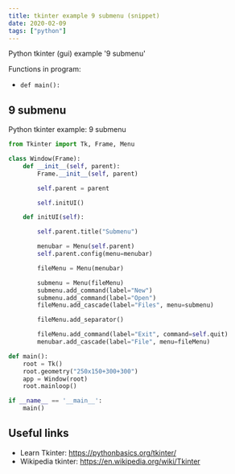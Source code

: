 ```yaml
---
title: tkinter example 9 submenu (snippet)
date: 2020-02-09
tags: ["python"]
---
```

Python tkinter (gui) example '9 submenu'

Functions in program: 
* `def main():`

## 9 submenu

Python tkinter example: 9 submenu

```python
from Tkinter import Tk, Frame, Menu

class Window(Frame):
    def __init__(self, parent):
        Frame.__init__(self, parent)

        self.parent = parent

        self.initUI()

    def initUI(self):

        self.parent.title("Submenu")

        menubar = Menu(self.parent)
        self.parent.config(menu=menubar)

        fileMenu = Menu(menubar)

        submenu = Menu(fileMenu)
        submenu.add_command(label="New")
        submenu.add_command(label="Open")
        fileMenu.add_cascade(label="Files", menu=submenu)

        fileMenu.add_separator()

        fileMenu.add_command(label="Exit", command=self.quit)
        menubar.add_cascade(label="File", menu=fileMenu)

def main():
    root = Tk()
    root.geometry("250x150+300+300")
    app = Window(root)
    root.mainloop()

if __name__ == '__main__':
    main()

```

## Useful links

- Learn Tkinter: https://pythonbasics.org/tkinter/
- Wikipedia tkinter: https://en.wikipedia.org/wiki/Tkinter
